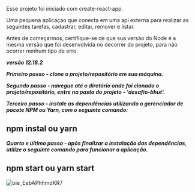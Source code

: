 Esse projeto foi iniciado com create-react-app.

Uma pequena aplicaçao que conecta em uma api externa para realizar as seguintes tarefas, cadastrar, editar, remover e listar.



Antes de começarmos, certifique-se de que sua versão do Node é a mesma versão que foi desenvolvida no decorrer do projeto, para não ocorrer nenhum tipo de erro.

***versão 12.18.2***


***Primeiro passo - clone o projeto/repositório em sua máquina.***


***Segundo passo - navegue até o diretório onde foi clonado o projeto/repositório, entre na pasta do projeto - 'desafio-bhut'.***


***Terceiro passo - instale as dependências utilizando o gerenciador de pacote NPM ou Yarn, com o seguinte comando:***
## npm instal ou yarn


***Quarto e último passo - após finalizar a instalação das dependências, utilize o seguinte comando para funcionar a aplicação.***
## npm start ou yarn start



![oie_EebAPhhmdKR7](https://user-images.githubusercontent.com/36697618/88865730-04ffb300-d1df-11ea-9679-ae8250bc92c7.png)
